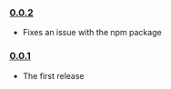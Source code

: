 ### [0.0.2](https://github.com/jmeas/marionette.base-view/releases/tag/v0.0.2)

- Fixes an issue with the npm package

### [0.0.1](https://github.com/jmeas/marionette.base-view/releases/tag/v0.0.1)

- The first release